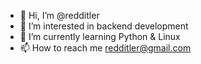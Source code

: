 - 👋 Hi, I’m @redditler
- 👀 I’m interested in backend development
- 🌱 I’m currently learning Python & Linux
- 📫 How to reach me redditler@gmail.com

<!---
redditler/redditler is a ✨ special ✨ repository because its `README.md` (this file) appears on your GitHub profile.
You can click the Preview link to take a look at your changes.
--->
